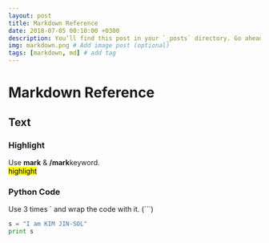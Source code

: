 ```yaml
---
layout: post
title: Markdown Reference
date: 2018-07-05 00:10:00 +0300
description: You’ll find this post in your `_posts` directory. Go ahead and edit it and re-build the site to see your changes. # Add post description (optional)
img: markdown.png # Add image post (optional)
tags: [markdown, md] # add tag
---
```

# Markdown Reference

## Text

### Highlight
Use **mark** & **/mark**keyword. <br>
<mark> highlight </mark> <br>   
    
### Python Code

Use 3 times ` and wrap the code with it. (```)
```python
s = "I am KIM JIN-SOL"
print s
```

